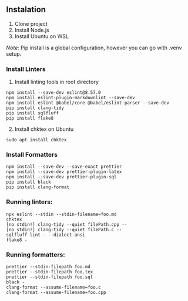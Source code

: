 ## Instalation
1. Clone project
2. Install Node.js
3. Install Ubuntu on WSL

*Note:* Pip install is a global configuration, however you can go with .venv setup.

### Install Linters
1. Install linting tools in root directory
   
```
npm install --save-dev eslint@8.57.0
npm install eslint-plugin-markdownlint --save-dev
npm install eslint @babel/core @babel/eslint-parser --save-dev
pip install clang-tidy
pip install sqlfluff
pip install flake8
```

2. Install chktex on Ubuntu
```
sudo apt install chktex
```

### Install Formatters
```
npm install --save-dev --save-exact prettier
npm install --save-dev prettier-plugin-latex
npm install --save-dev prettier-plugin-sql
pip install black
pip install clang-format
```

### Running linters:
```
npx eslint --stdin --stdin-filename=foo.md
chktex
[no stdin!] clang-tidy --quiet filePath.cpp --
[no stdin!] clang-tidy --quiet filePath.c --
sqlfluff lint - --dialect ansi
flake8 -
```

### Running formatters:
```
prettier --stdin-filepath foo.md
prettier --stdin-filepath foo.tex
prettier --stdin-filepath foo.sql
black -
clang-format --assume-filename=foo.c
clang-format --assume-filename=foo.cpp
``` 
